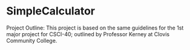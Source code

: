 # SimpleCalculator
Project Outline: This project is based on the same guidelines for the 1st major project for CSCI-40; outlined by Professor Kerney at Clovis Community College.
